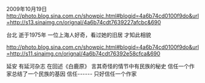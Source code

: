 2009年10月19日
http://photo.blog.sina.com.cn/showpic.html#blogid=4a6b74cd0100f9do&url=http://s13.sinaimg.cn/orignal/4a6b74cdt7639227afcbc&690
 
台北 逝于1975年 一位上海人好奇，看过她的旧居
才知此相貌 
 
http://photo.blog.sina.com.cn/showpic.html#blogid=4a6b74cd0100f9do&url=http://s11.sinaimg.cn/orignal/4a6b74cdt76392e58cfca&690
 
延安
有延河杂志
在回述《白鹿原》
言其奇怪的情节中有民族的秘史
信任一个作家总结了一个民族的基因
信任------
只好信任一个作家
 
 
